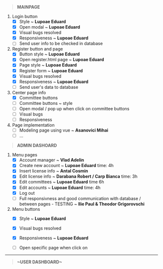 >**MAINPAGE**

1. Login button
    - [x] Style ~ **Lupoae Eduard**
    - [x] Open modal ~ **Lupoae Eduard**
    - [x] Visual bugs resolved
    - [x] Responsiveness ~ **Lupoae Eduard**
    - [ ] Send user info to be checked in database
    
2. Register button and page
    - [x] Button style ~ **Lupoae Eduard**
    - [x] Open register.html page ~ **Lupoae Eduard**
    - [x] Page style ~ **Lupoae Eduard**
    - [x] Register form ~ **Lupoae Eduard**
    - [x] Visual bugs resolved
    - [x] Responsiveness ~ **Lupoae Eduard**
    - [ ] Send user's data to database

3. Center page info
    - [x] Committee buttons
    - [ ] Committee buttons ~ style
    - [ ] Open modal / pop up when click on committee buttons
    - [ ] Visual bugs
    - [ ] Responsiveness
    
4. Page implementation
    - [ ] Modeling page using vue ~ **Asanovici Mihai**
    - [ ] ...     
    
>**ADMIN DASHOARD**

1. Menu pages
    - [x] Account manager  ~ **Vlad Adelin**
    - [x] Create new account ~ **Lupoae Eduard** time: 4h
    - [x] Insert license info ~ **Antal Cosmin**
    - [x] Edit license info ~ **Darabana Robert / Carp Bianca** time: 3h
    - [x] Edit committees ~ **Lupoae Eduard** time 6h
    - [x] Edit accounts ~ **Lupoae Eduard** time: 4h
    - [x] Log out
    - [ ] Full responsivness and good communication with database / between pages - TESTING ~ **Ilie Paul & Theodor Grigorovschi**
    
2. Menu buttons
    - [x] Style ~ **Lupoae Eduard**
    - [x] Visual bugs resolved 
    - [x] Responsiveness ~ **Lupoae Eduard**
    - [ ] Open specific page when click on
    
    
-------------------------------------------------------------------------------------------------------------------------------------------------
>**~USER DASHBOARD~**      
